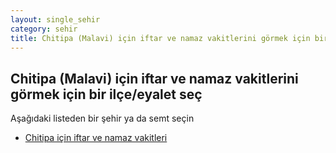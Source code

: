 ```yaml
---
layout: single_sehir
category: sehir
title: Chitipa (Malavi) için iftar ve namaz vakitlerini görmek için bir ilçe/eyalet seç
---
```



## Chitipa (Malavi) için iftar ve namaz vakitlerini görmek için bir ilçe/eyalet seç

Aşağıdaki listeden bir şehir ya da semt seçin


* [Chitipa için iftar ve namaz vakitleri](/iftar.html?sehir=Chitipa&ulke=Malavi&state=Chitipa)
